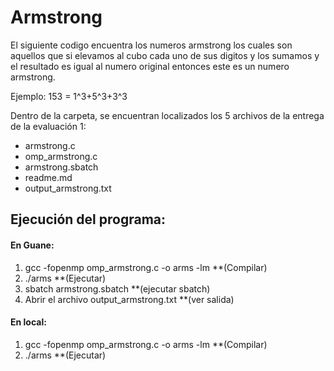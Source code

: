 # Armstrong 
El siguiente codigo encuentra los numeros armstrong los cuales son aquellos que si elevamos al cubo cada uno de sus digitos y los sumamos y el resultado es igual al numero original entonces este es un numero armstrong.

Ejemplo: 153 = 1^3+5^3+3^3

Dentro de la carpeta, se encuentran localizados los 5 archivos de la entrega de la evaluación 1:
- armstrong.c
- omp_armstrong.c
- armstrong.sbatch
- readme.md
- output_armstrong.txt


## Ejecución del programa:
#### En Guane:
1. gcc -fopenmp omp_armstrong.c -o arms -lm **(Compilar)
2. ./arms **(Ejecutar)
2. sbatch armstrong.sbatch  **(ejecutar sbatch)
3. Abrir el archivo output_armstrong.txt    **(ver salida)  
#### En local:
1. gcc -fopenmp omp_armstrong.c -o arms -lm **(Compilar)
2. ./arms **(Ejecutar)

